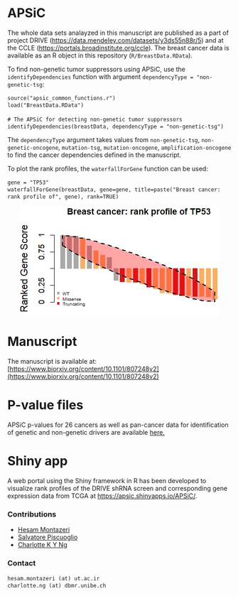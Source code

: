 # APSiC
The whole data sets analayzed in this manuscript are published as a part of project DRIVE (https://data.mendeley.com/datasets/y3ds55n88r/5) and at the CCLE (https://portals.broadinstitute.org/ccle). The breast cancer data is available as an R object in this repository (`R/BreastData.RData`). 

To find non-genetic tumor suppressors using APSiC, use the `identifyDependencies` function with argument `dependencyType = "non-genetic-tsg`:
```
source("apsic_common_functions.r")
load("BreastData.RData")

# The APSiC for detecting non-genetic tumor suppressors
identifyDependencies(breastData, dependencyType = "non-genetic-tsg")
```
The `dependencyType` argument takes values from `non-genetic-tsg`, `non-genetic-oncogene`, 
`mutation-tsg`, `mutation-oncogene`, `amplification-oncogene` to find the cancer dependencies defined in the manuscript.


To plot the rank profiles, the `waterfallForGene` function can be used:
```
gene = "TP53"
waterfallForGene(breastData, gene=gene, title=paste("Breast cancer: rank profile of", gene), rank=TRUE)
```
<p align="center">
 <img src="R/tp53.jpg">
</p>

# Manuscript
The manuscript is available at:
[https://www.biorxiv.org/content/10.1101/807248v2](https://www.biorxiv.org/content/10.1101/807248v2)

# P-value files
APSiC p-values for 26 cancers as well as pan-cancer data for identification of genetic and non-genetic drivers are available [here.](hits/)


# Shiny app
A web portal using the Shiny framework in R has been developed to visualize rank profiles of the DRIVE shRNA screen and corresponding gene expression data from TCGA at https://apsic.shinyapps.io/APSiC/. 

### Contributions
- [Hesam Montazeri](http://lcbb.ut.ac.ir/)
- [Salvatore Piscuoglio](http://oncogenomicslab.org/lab-members/)
- [Charlotte K Y Ng](http://oncogenomicslab.org/lab-members/)

### Contact
```
hesam.montazeri (at) ut.ac.ir
charlotte.ng (at) dbmr.unibe.ch
```
